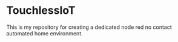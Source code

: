 # TouchlessIoT
This is my repository for creating a dedicated node red no contact automated home environment.
